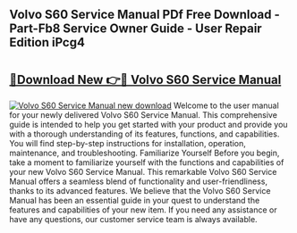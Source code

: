 ## Volvo S60 Service Manual PDf Free Download - Part-Fb8 Service Owner Guide - User Repair Edition iPcg4

# <h2><a href="http://bc54725.oget.top/?id=Volvo+S60+Service+Manual">🔗Download New 👉🔴 Volvo S60 Service Manual</a></h2>

[![Volvo S60 Service Manual new download](https://i.imgur.com/5g1atiW.png)](http://bc54725.oget.top/?id=Volvo+S60+Service+Manual)
Welcome to the user manual for your newly delivered Volvo S60 Service Manual. This comprehensive guide is intended to help you get started with your product and provide you with a thorough understanding of its features, functions, and capabilities. You will find step-by-step instructions for installation, operation, maintenance, and troubleshooting. Familiarize Yourself Before you begin, take a moment to familiarize yourself with the functions and capabilities of your new Volvo S60 Service Manual. This remarkable Volvo S60 Service Manual offers a seamless blend of functionality and user-friendliness, thanks to its advanced features. We believe that the Volvo S60 Service Manual has been an essential guide in your quest to understand the features and capabilities of your new item. If you need any assistance or have any questions, our customer service team is always available.
